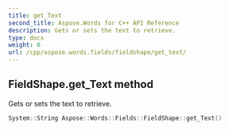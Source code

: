 ```yaml
---
title: get_Text
second_title: Aspose.Words for C++ API Reference
description: Gets or sets the text to retrieve. 
type: docs
weight: 0
url: /cpp/aspose.words.fields/fieldshape/get_text/
---
```

## FieldShape.get_Text method


Gets or sets the text to retrieve.

```cpp
System::String Aspose::Words::Fields::FieldShape::get_Text()
```

